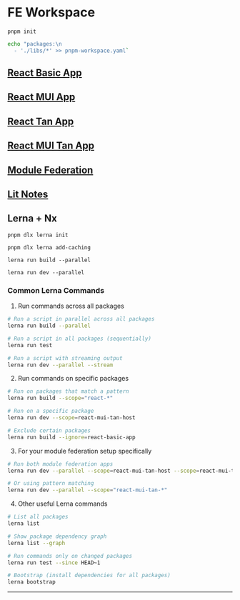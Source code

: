 # FE Workspace

`pnpm init`

```bash
echo "packages:\n
  - './libs/*' >> pnpm-workspace.yaml`
```

## [React Basic App](libs/react-basic-app/README.md)

## [React MUI App](libs/react-mui-app/README.md)

## [React Tan App](libs/react-tan-app/README.md)

## [React MUI Tan App](libs/react-mui-tan-app/README.md)

## [Module Federation](libs/module-federation/README.md)

## [Lit Notes](libs/lit-notes/README.md)

## Lerna + Nx

`pnpm dlx lerna init`

`pnpm dlx lerna add-caching`

`lerna run build --parallel`

`lerna run dev --parallel`

### Common Lerna Commands

1. Run commands across all packages
```bash
# Run a script in parallel across all packages
lerna run build --parallel

# Run a script in all packages (sequentially)
lerna run test

# Run a script with streaming output
lerna run dev --parallel --stream
```

2. Run commands on specific packages
```bash
# Run on packages that match a pattern
lerna run build --scope="react-*"

# Run on a specific package
lerna run dev --scope=react-mui-tan-host

# Exclude certain packages
lerna run build --ignore=react-basic-app
```

3. For your module federation setup specifically
```bash
# Run both module federation apps
lerna run dev --parallel --scope=react-mui-tan-host --scope=react-mui-tan-remote

# Or using pattern matching
lerna run dev --parallel --scope="react-mui-tan-*"
```

4. Other useful Lerna commands
```bash
# List all packages
lerna list

# Show package dependency graph
lerna list --graph

# Run commands only on changed packages
lerna run test --since HEAD~1

# Bootstrap (install dependencies for all packages)
lerna bootstrap
```
-------------------------------------------------------------------------------